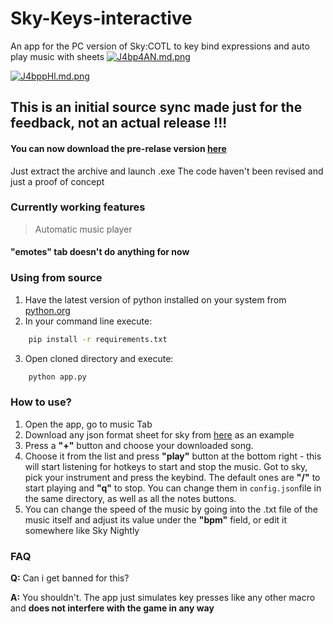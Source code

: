 
# Sky-Keys-interactive
An app for the PC version of Sky:COTL to key bind expressions and auto play music with sheets
[![J4bp4AN.md.png](https://iili.io/J4bp4AN.md.png)](https://freeimage.host/i/J4bp4AN)

[![J4bppHl.md.png](https://iili.io/J4bppHl.md.png)](https://freeimage.host/i/J4bppHl)

## This is an initial source sync made just for the feedback, not an actual release !!!
#### You can now download the pre-relase version [here](https://github.com/redtardis12/Sky-Keys-interactive/releases/tag/pre-release)
Just extract the archive and launch .exe
The code haven't been revised and just a proof of concept

### Currently working features
> Automatic music player
#### "emotes" tab doesn't do anything for now

### Using from source
1. Have the latest version of python installed on your system from [python.org](https://python.org)
2. In your command line execute:
```bash
    pip install -r requirements.txt
```

3. Open cloned directory and execute:
```bash
    python app.py
```

### How to use?
1. Open the app, go to music Tab
2. Download any json format sheet for sky from [here](https://specy.github.io/skyMusic/) as an example
3. Press a **"+"** button and choose your downloaded song.
4. Choose it from the list and press **"play"** button at the bottom right - this will start listening for hotkeys to start and stop the music. Got to sky, pick your instrument and press the keybind. The default ones are **"/"** to start playing and **"q"** to stop. You can change them in `config.json`file in the same directory, as well as all the notes buttons. 
5. You can change the speed of the music by going into the .txt file of the music itself and adjust its value under the **"bpm"** field, or edit it somewhere like Sky Nightly


### FAQ
**Q:** Can i get banned for this?

**A:** You shouldn't. The app just simulates key presses like any other macro and **does not interfere with the game in any way**
